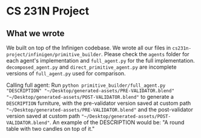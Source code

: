 # CS 231N Project

## What we wrote 

We built on top of the Infinigen codebase. We wrote all our files in `cs231n-project/infinigen/primitive_builder`. 
Please check the `agents` folder for each agent's implementation and `full_agent.py` for the full implementation. 
`decomposed_agent.py` and `direct_primitive_agent.py` are incomplete versions of `full_agent.py` used for comparison.

Calling full agent: Run `python primitive_builder/full_agent.py "DESCRIPTION" "~/Desktop/generated-assets/PRE-VALIDATOR.blend" "~/Desktop/generated-assets/POST-VALIDATOR.blend"` to generate a 
`DESCRIPTION` furniture, with the pre-validator version saved at custom path `"~/Desktop/generated-assets/PRE-VALIDATOR.blend"` and the post-validator version saved at custom path `"~/Desktop/generated-assets/POST-VALIDATOR.blend"`. An example of the DESCRIPTION would be: "A round table with two candles on top of it."
